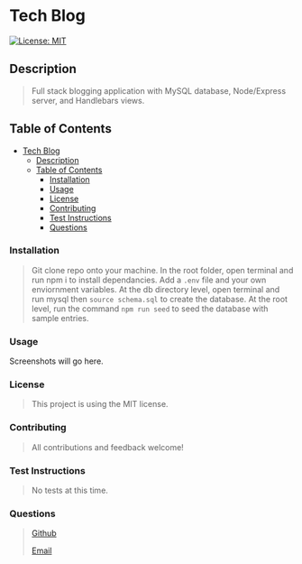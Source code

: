 

# Tech Blog

[![License: MIT](https://img.shields.io/badge/License-MIT-yellow.svg)](https://opensource.org/licenses/MIT)

## Description

>
> Full stack blogging application with MySQL database, Node/Express server, and Handlebars views.
>

## Table of Contents
- [Tech Blog](#tech-blog)
  - [Description](#description)
  - [Table of Contents](#table-of-contents)
    - [Installation](#installation)
    - [Usage](#usage)
    - [License](#license)
    - [Contributing](#contributing)
    - [Test Instructions](#test-instructions)
    - [Questions](#questions)

### Installation

>
> Git clone repo onto your machine. In the root folder, open terminal and run npm i to install dependancies. Add a `.env` file and your own enviornment variables. At the db directory level, open terminal and run mysql then `source schema.sql` to create the database. At the root level, run the command `npm run seed` to seed the database with sample entries.
>

### Usage

Screenshots will go here.


### License

>
> This project is using the MIT license.
>

### Contributing

>
> All contributions and feedback welcome!
>

### Test Instructions

>
> No tests at this time.
>

### Questions

>
>[Github](https://www.github.com/dimitermusic)
>
>[Email](mailto:dimitermusic@gmail.com)
>

